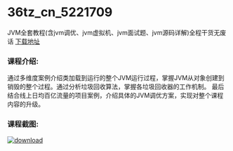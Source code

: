 # 36tz_cn_5221709
JVM全套教程(含jvm调优、jvm虚拟机、jvm面试题、jvm源码详解)全程干货无废话
[下载地址](http://www.36tz.cn/article/5221709 "下载地址")
### 课程介绍:
通过多维度案例介绍类加载到运行的整个JVM运行过程，掌握JVM从对象创建到销毁的整个过程。通过分析垃圾回收算法，掌握各垃圾回收器的工作机制。
最后结合线上日均百亿流量的项目案例，介绍具体的JVM调优方案，实现对整个课程内容的升级。

### 课程截图:
[![download](http://36tz.cn/muke_img/2021_11_2-38.png "下载地址")](http://www.36tz.cn "下载地址")
